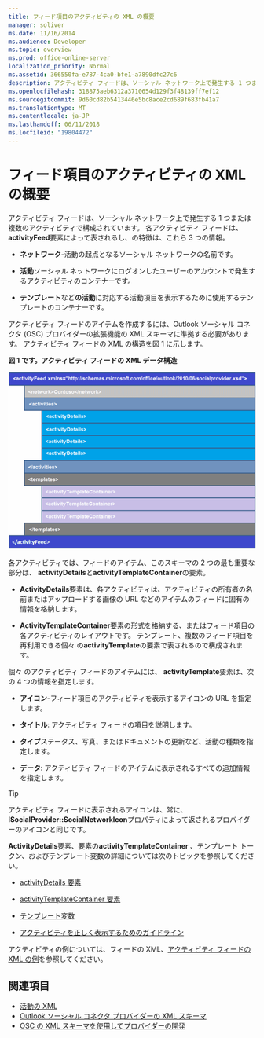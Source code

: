 ```yaml
---
title: フィード項目のアクティビティの XML の概要
manager: soliver
ms.date: 11/16/2014
ms.audience: Developer
ms.topic: overview
ms.prod: office-online-server
localization_priority: Normal
ms.assetid: 366550fa-e787-4ca0-bfe1-a7890dfc27c6
description: アクティビティ フィードは、ソーシャル ネットワーク上で発生する 1 つまたは複数のアクティビティで構成されています。 各アクティビティ フィードは、activityFeed 要素によって表されるし、の特徴は、これら 3 つの情報。
ms.openlocfilehash: 318875aeb6312a3710654d129f3f48139ff7ef12
ms.sourcegitcommit: 9d60cd82b5413446e5bc8ace2cd689f683fb41a7
ms.translationtype: MT
ms.contentlocale: ja-JP
ms.lasthandoff: 06/11/2018
ms.locfileid: "19804472"
---
```

# <a name="overview-of-xml-for-an-activity-feed-item"></a>フィード項目のアクティビティの XML の概要

アクティビティ フィードは、ソーシャル ネットワーク上で発生する 1 つまたは複数のアクティビティで構成されています。 各アクティビティ フィードは、 **activityFeed**要素によって表されるし、の特徴は、これら 3 つの情報。 
  
- **ネットワーク**-活動の起点となるソーシャル ネットワークの名前です。
    
- **活動**ソーシャル ネットワークにログオンしたユーザーのアカウントで発生するアクティビティのコンテナーです。
    
- **テンプレート**など**の活動**に対応する活動項目を表示するために使用するテンプレートのコンテナーです。
    
アクティビティ フィードのアイテムを作成するには、Outlook ソーシャル コネクタ (OSC) プロバイダーの拡張機能の XML スキーマに準拠する必要があります。 アクティビティ フィードの XML の構造を図 1 に示します。
  
**図 1 です。アクティビティ フィードの XML データ構造**

![アクティビティ XML の構造](media/odc_ol14_ta_OSC_Fig06.gif)
  
各アクティビティでは、フィードのアイテム、このスキーマの 2 つの最も重要な部分は、 **activityDetails**と**activityTemplateContainer**の要素。 
  
- **ActivityDetails**要素は、各アクティビティは、アクティビティの所有者の名前またはアップロードする画像の URL などのアイテムのフィードに固有の情報を格納します。 
    
- **ActivityTemplateContainer**要素の形式を格納する、またはフィード項目の各アクティビティのレイアウトです。 テンプレート、複数のフィード項目を再利用できる個々 の**activityTemplate**の要素で表されるので構成されます。 
    
個々 のアクティビティ フィードのアイテムには、 **activityTemplate**要素は、次の 4 つの情報を指定します。 
  
- **アイコン**-フィード項目のアクティビティを表示するアイコンの URL を指定します。
    
- **タイトル**: アクティビティ フィードの項目を説明します。
    
- **タイプ**ステータス、写真、またはドキュメントの更新など、活動の種類を指定します。
    
- **データ**: アクティビティ フィードのアイテムに表示されるすべての追加情報を指定します。
    
> [!TIP]
> アクティビティ フィードに表示されるアイコンは、常に、 **ISocialProvider::SocialNetworkIcon**プロパティによって返されるプロバイダーのアイコンと同じです。 
  
**ActivityDetails**要素、要素の**activityTemplateContainer** 、テンプレート トークン、およびテンプレート変数の詳細については次のトピックを参照してください。 
  
- [activityDetails 要素](activitydetails-element.md)
    
- [activityTemplateContainer 要素](activitytemplatecontainer-element.md)
    
- [テンプレート変数](template-variables.md)
    
- [アクティビティを正しく表示するためのガイドライン](guidelines-for-properly-displaying-activities.md)
    
アクティビティの例については、フィードの XML、[アクティビティ フィードの XML の例](activity-feed-xml-example.md)を参照してください。
  
## <a name="see-also"></a>関連項目

- [活動の XML](xml-for-activities.md) 
- [Outlook ソーシャル コネクタ プロバイダーの XML スキーマ](outlook-social-connector-provider-xml-schema.md)
- [OSC の XML スキーマを使用してプロバイダーの開発](developing-a-provider-with-the-osc-xml-schema.md)

